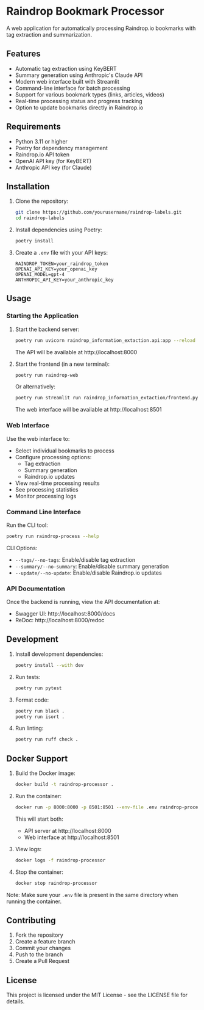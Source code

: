 # Raindrop Bookmark Processor

A web application for automatically processing Raindrop.io bookmarks with tag extraction and summarization.

## Features

- Automatic tag extraction using KeyBERT
- Summary generation using Anthropic's Claude API
- Modern web interface built with Streamlit
- Command-line interface for batch processing
- Support for various bookmark types (links, articles, videos)
- Real-time processing status and progress tracking
- Option to update bookmarks directly in Raindrop.io

## Requirements

- Python 3.11 or higher
- Poetry for dependency management
- Raindrop.io API token
- OpenAI API key (for KeyBERT)
- Anthropic API key (for Claude)

## Installation

1. Clone the repository:
   ```bash
   git clone https://github.com/yourusername/raindrop-labels.git
   cd raindrop-labels
   ```

2. Install dependencies using Poetry:
   ```bash
   poetry install
   ```

3. Create a `.env` file with your API keys:
   ```env
   RAINDROP_TOKEN=your_raindrop_token
   OPENAI_API_KEY=your_openai_key
   OPENAI_MODEL=gpt-4
   ANTHROPIC_API_KEY=your_anthropic_key
   ```

## Usage

### Starting the Application

1. Start the backend server:
   ```bash
   poetry run uvicorn raindrop_information_extaction.api:app --reload
   ```
   The API will be available at http://localhost:8000

2. Start the frontend (in a new terminal):
   ```bash
   poetry run raindrop-web
   ```
   Or alternatively:
   ```bash
   poetry run streamlit run raindrop_information_extaction/frontend.py
   ```
   The web interface will be available at http://localhost:8501

### Web Interface

Use the web interface to:
- Select individual bookmarks to process
- Configure processing options:
  - Tag extraction
  - Summary generation
  - Raindrop.io updates
- View real-time processing results
- See processing statistics
- Monitor processing logs

### Command Line Interface

Run the CLI tool:
```bash
poetry run raindrop-process --help
```

CLI Options:
- `--tags/--no-tags`: Enable/disable tag extraction
- `--summary/--no-summary`: Enable/disable summary generation
- `--update/--no-update`: Enable/disable Raindrop.io updates

### API Documentation

Once the backend is running, view the API documentation at:
- Swagger UI: http://localhost:8000/docs
- ReDoc: http://localhost:8000/redoc

## Development

1. Install development dependencies:
   ```bash
   poetry install --with dev
   ```

2. Run tests:
   ```bash
   poetry run pytest
   ```

3. Format code:
   ```bash
   poetry run black .
   poetry run isort .
   ```

4. Run linting:
   ```bash
   poetry run ruff check .
   ```

## Docker Support

1. Build the Docker image:
   ```bash
   docker build -t raindrop-processor .
   ```

2. Run the container:
   ```bash
   docker run -p 8000:8000 -p 8501:8501 --env-file .env raindrop-processor
   ```

   This will start both:
   - API server at http://localhost:8000
   - Web interface at http://localhost:8501

3. View logs:
   ```bash
   docker logs -f raindrop-processor
   ```

4. Stop the container:
   ```bash
   docker stop raindrop-processor
   ```

Note: Make sure your `.env` file is present in the same directory when running the container.

## Contributing

1. Fork the repository
2. Create a feature branch
3. Commit your changes
4. Push to the branch
5. Create a Pull Request

## License

This project is licensed under the MIT License - see the LICENSE file for details.